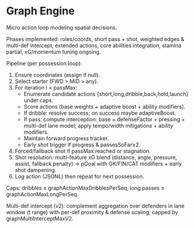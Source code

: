 # Graph Engine
Micro action loop modeling spatial decisions.

Phases implemented: roles/coords, short pass + shot, weighted edges & multi-def intercept, extended actions, core abilities integration, stamina partial, xG/momentum tuning ongoing.

Pipeline (per possession loop):
1. Ensure coordinates (assign if null).
2. Select starter (FWD > MID > any).
3. For iteration i < passMax:
   - Enumerate candidate actions {short,long,dribble,back,hold,launch} under caps.
   - Score actions (base weights + adaptive boost + ability modifiers).
   - If dribble: resolve success; on success maybe adaptiveBoost.
   - If pass: compute interception: base + defenseFactor + pressing + multi-def lane model; apply tempo/width mitigations + ability modifiers.
   - Maintain forward progress tracker.
   - Early shot trigger if progress & passesSoFar≥2.
4. Forced/fallback shot if passMax reached or stagnation.
5. Shot resolution: multi-feature xG blend (distance, angle, pressure, assist, fallback penalty) → pGoal with GK/FIN/CAT modifiers + early shot dampening.
6. Log action (JSONL) then repeat for next possession.

Caps: dribbles ≤ graphActionMaxDribblesPerSeq, long passes ≤ graphActionMaxLongPerSeq.

Multi-def intercept (v2): complement aggregation over defenders in lane window (t range) with per-def proximity & defense scaling, capped by graphMultiInterceptMaxV2.
